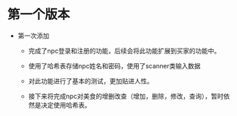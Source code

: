 # 第一个版本

* 第一次添加

  * 完成了npc登录和注册的功能，后续会将此功能扩展到买家的功能中。

  * 使用了哈希表存储npc姓名和密码，使用了scanner类输入数据

  * 对此功能进行了基本的测试，更加贴进人性。

  * 接下来将完成npc对美食的增删改查（增加，删除，修改，查询），暂时依然是决定使用哈希表。

    